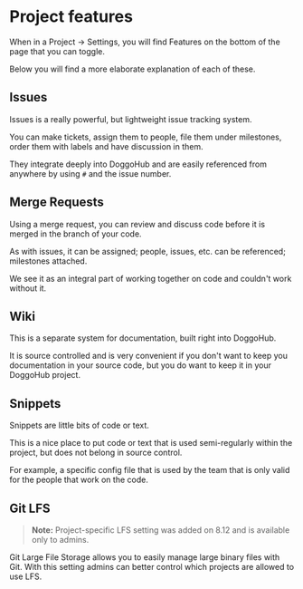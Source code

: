 # Project features

When in a Project -> Settings, you will find Features on the bottom of the page that you can toggle.

Below you will find a more elaborate explanation of each of these.

## Issues

Issues is a really powerful, but lightweight issue tracking system.

You can make tickets, assign them to people, file them under milestones, order them with labels and have discussion in them.

They integrate deeply into DoggoHub and are easily referenced from anywhere by using `#` and the issue number.

## Merge Requests

Using a merge request, you can review and discuss code before it is merged in the branch of your code.

As with issues, it can be assigned; people, issues, etc. can be referenced; milestones attached.

We see it as an integral part of working together on code and couldn't work without it.

## Wiki

This is a separate system for documentation, built right into DoggoHub.

It is source controlled and is very convenient if you don't want to keep you documentation in your source code, but you do want to keep it in your DoggoHub project.

## Snippets

Snippets are little bits of code or text.

This is a nice place to put code or text that is used semi-regularly within the project, but does not belong in source control.

For example, a specific config file that is used by the team that is only valid for the people that work on the code.

## Git LFS

>**Note:** Project-specific LFS setting was added on 8.12 and is available only to admins.

Git Large File Storage allows you to easily manage large binary files with Git.
With this setting admins can better control which projects are allowed to use 
LFS. 
